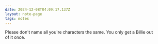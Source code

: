 ```yaml
---
date: 2024-12-08T04:09:17.137Z
layout: note-page
tags: notes
---
```

Please don't name all you're characters the same. You only get a Billie out of it once.
